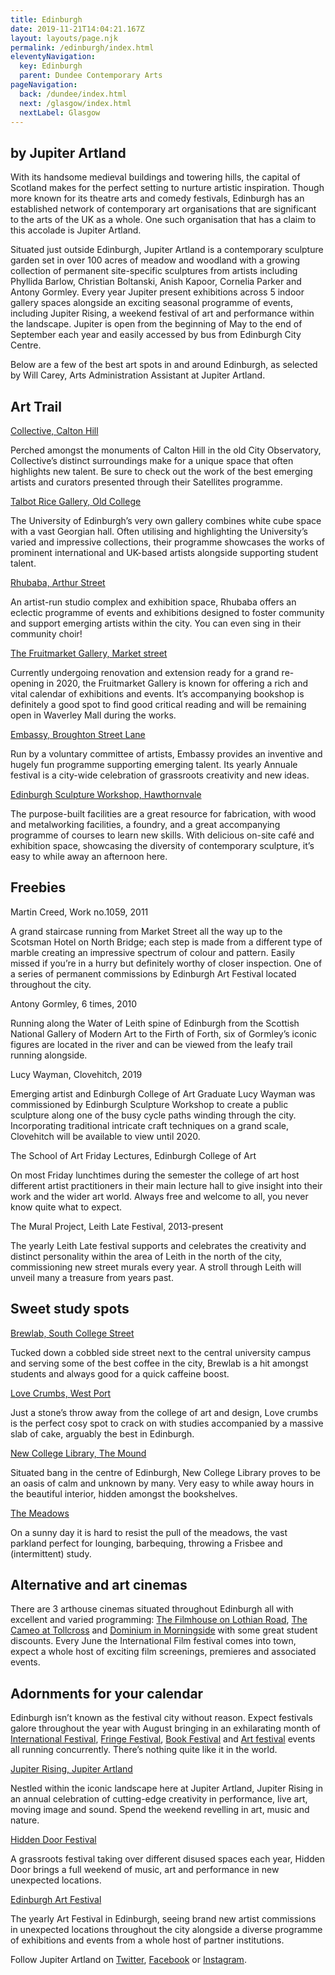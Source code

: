 ```yaml
---
title: Edinburgh
date: 2019-11-21T14:04:21.167Z
layout: layouts/page.njk
permalink: /edinburgh/index.html
eleventyNavigation:
  key: Edinburgh
  parent: Dundee Contemporary Arts
pageNavigation:
  back: /dundee/index.html
  next: /glasgow/index.html
  nextLabel: Glasgow
---
```

## by Jupiter Artland

With its handsome medieval buildings and towering hills, the capital of Scotland makes for the perfect setting to nurture artistic inspiration. Though more known for its theatre arts and comedy festivals, Edinburgh has an established network of contemporary art organisations that are significant to the arts of the UK as a whole. One such organisation that has a claim to this accolade is Jupiter Artland.

Situated just outside Edinburgh, Jupiter Artland is a contemporary sculpture garden set in over 100 acres of meadow and woodland with a growing collection of permanent site-specific sculptures from artists including Phyllida Barlow, Christian Boltanski, Anish Kapoor, Cornelia Parker and Antony Gormley. Every year Jupiter present exhibitions across 5 indoor gallery spaces alongside an exciting seasonal programme of events, including Jupiter Rising, a weekend festival of art and performance within the landscape. Jupiter is open from the beginning of May to the end of September each year and easily accessed by bus from Edinburgh City Centre.

Below are a few of the best art spots in and around Edinburgh, as selected by Will Carey, Arts Administration Assistant at Jupiter Artland. 

## Art Trail

[Collective, Calton Hill](https://www.artrabbit.com/organisations/collective)

Perched amongst the monuments of Calton Hill in the old City Observatory, Collective’s distinct surroundings make for a unique space that often highlights new talent. Be sure to check out the work of the best emerging artists and curators presented through their Satellites programme.

[Talbot Rice Gallery, Old College](https://www.artrabbit.com/organisations/talbot-rice-gallery)

The University of Edinburgh’s very own gallery combines white cube space with a vast  Georgian hall. Often utilising and highlighting the University’s varied and impressive collections, their programme showcases the works of prominent international and UK-based artists alongside supporting student talent.

[Rhubaba, Arthur Street](https://www.artrabbit.com/organisations/rhubaba-gallery-and-studios)

An artist-run studio complex and exhibition space, Rhubaba offers an eclectic programme of events and exhibitions designed to foster community and support emerging artists within the city. You can even sing in their community choir!

[The Fruitmarket Gallery, Market street](https://www.artrabbit.com/organisations/fruitmarket-gallery)

Currently undergoing renovation and extension ready for a grand re-opening in 2020, the Fruitmarket Gallery is known for offering a rich and vital calendar of exhibitions and events. It’s accompanying bookshop is definitely a good spot to find good critical reading and will be remaining open in Waverley Mall during the works.

[Embassy, Broughton Street Lane](https://www.artrabbit.com/organisations/embassy-gallery)

Run by a voluntary committee of artists, Embassy provides an inventive and hugely fun programme supporting emerging talent. Its yearly Annuale festival is a city-wide celebration of grassroots creativity and new ideas.

[Edinburgh Sculpture Workshop, Hawthornvale](https://www.artrabbit.com/organisations/edinburgh-sculpture-workshop)                                                                                                                                                                                                                                                              

The purpose-built facilities are a great resource for fabrication, with wood and metalworking facilities, a foundry, and a great accompanying programme of courses to learn new skills. With delicious on-site café and exhibition space, showcasing the diversity of contemporary sculpture, it’s easy to while away an afternoon here.

## Freebies

Martin Creed, Work no.1059, 2011

A grand staircase running from Market Street all the way up to the Scotsman Hotel on North Bridge; each step is made from a different type of marble creating an impressive spectrum of colour and pattern. Easily missed if you’re in a hurry but definitely worthy of closer inspection. One of a series of permanent commissions by Edinburgh Art Festival located throughout the city.

Antony Gormley, 6 times, 2010

Running along the Water of Leith spine of Edinburgh from the Scottish National Gallery of Modern Art to the Firth of Forth, six of Gormley’s iconic figures are located in the river and can be viewed from the leafy trail running alongside.

Lucy Wayman, Clovehitch, 2019

Emerging artist and Edinburgh College of Art Graduate Lucy Wayman was commissioned by Edinburgh Sculpture Workshop to create a public sculpture along one of the busy cycle paths winding through the city. Incorporating traditional intricate craft techniques on a grand scale, Clovehitch will be available to view until 2020.

The School of Art Friday Lectures, Edinburgh College of Art

On most Friday lunchtimes during the semester the college of art host different artist practitioners in their main lecture hall to give insight into their work and the wider art world. Always free and welcome to all, you never know quite what to expect.

The Mural Project, Leith Late Festival, 2013-present

The yearly Leith Late festival supports and celebrates the creativity and distinct personality within the area of Leith in the north of the city, commissioning new street murals every year. A stroll through Leith will unveil many a treasure from years past.

## Sweet study spots

[Brewlab, South College Street](https://www.brewlabcoffee.co.uk/)

Tucked down a cobbled side street next to the central university campus and serving some of the best coffee in the city, Brewlab is a hit amongst students and always good for a quick caffeine boost.

[Love Crumbs, West Port](http://www.lovecrumbs.co.uk/)

Just a stone’s throw away from the college of art and design, Love crumbs is the perfect cosy spot to crack on with studies accompanied by a massive slab of cake, arguably the best in Edinburgh.

[New College Library, The Mound](https://www.ed.ac.uk/information-services/library-museum-gallery/using-library/lib-locate/newcoll-lib)

Situated bang in the centre of Edinburgh, New College Library proves to be an oasis of calm and unknown by many. Very easy to while away hours in the beautiful interior, hidden amongst the bookshelves.

[The Meadows](http://themeadowsofedinburgh.co.uk/)

On a sunny day it is hard to resist the pull of the meadows, the vast parkland perfect for lounging, barbequing, throwing a Frisbee and (intermittent) study.

## Alternative and art cinemas

There are 3 arthouse cinemas situated throughout Edinburgh all with excellent and varied programming: [The Filmhouse on Lothian Road](https://www.filmhousecinema.com/), [The Cameo at Tollcross](https://www.picturehouses.com/cinema/the-cameo) and [Dominium in Morningside](https://www.dominioncinema.co.uk/) with some great student discounts. Every June the International Film festival comes into town, expect a whole host of exciting film screenings, premieres and associated events.

## Adornments for your calendar

Edinburgh isn’t known as the festival city without reason. Expect festivals galore throughout the year with August bringing in an exhilarating month of [International Festival](https://www.artrabbit.com/events/edinburgh-international-festival-2020), [Fringe Festival](https://www.artrabbit.com/organisations/edinburgh-fringe), [Book Festival](https://www.artrabbit.com/organisations/edinburgh-international-book-festival) and [Art festival](https://www.artrabbit.com/events/edinburgh-art-festival-2020) events all running concurrently. There’s nothing quite like it in the world.

[Jupiter Rising, Jupiter Artland](https://www.eventbrite.co.uk/e/jupiter-rising-2020-tickets-73086267995)

Nestled within the iconic landscape here at Jupiter Artland, Jupiter Rising in an annual celebration of cutting-edge creativity in performance, live art, moving image and sound. Spend the weekend revelling in art, music and nature.

[Hidden Door Festival](https://www.artrabbit.com/organisations/hidden-door)

A grassroots festival taking over different disused spaces each year, Hidden Door brings a full weekend of music, art and performance in new unexpected locations.

[Edinburgh Art Festival](https://www.artrabbit.com/events/edinburgh-art-festival-2020)

The yearly Art Festival in Edinburgh, seeing brand new artist commissions in unexpected locations throughout the city alongside a diverse programme of exhibitions and events from a whole host of partner institutions.

Follow Jupiter Artland on [Twitter](https://www.twitter.com/@jupiterartland), [Facebook](http://www.facebook.com/pg/JupiterArtland) or [Instagram](https://www.instagram.com/jupiterartland).
